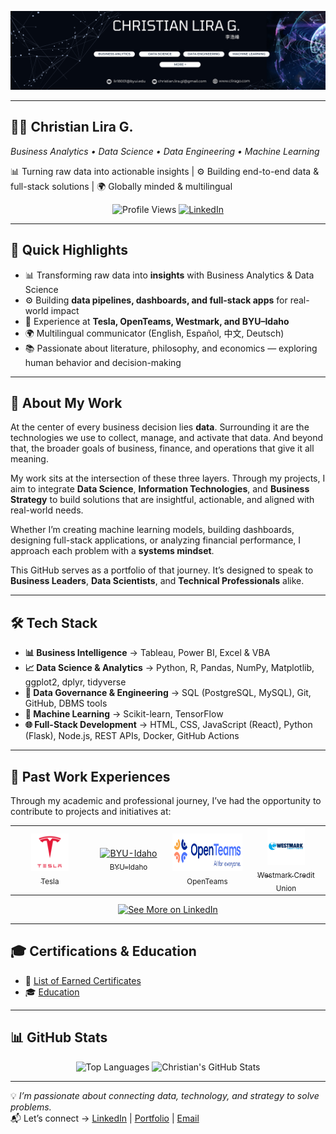 <p align="center">
  <img src="LinkedIn Banner.png" alt="LinkedIn Banner Banner" width="1600" />
</p>

---

## 🙋‍♂️ Christian Lira G.
*Business Analytics • Data Science • Data Engineering • Machine Learning*

📊 Turning raw data into actionable insights | ⚙️ Building end-to-end data & full-stack solutions | 🌍 Globally minded & multilingual

<p align="center">
  <img src="https://komarev.com/ghpvc/?username=ChristianLG2&color=4DB5FF" alt="Profile Views" height="30" />
  <a href="https://www.linkedin.com/in/christianlg/">
    <img src="https://img.shields.io/badge/LinkedIn-%23B14DFF?style=for-the-badge&logo=linkedin&logoColor=white" alt="LinkedIn" />
  </a>
</p>

---

## 📌 Quick Highlights
- 📊 Transforming raw data into **insights** with Business Analytics & Data Science  
- ⚙️ Building **data pipelines, dashboards, and full-stack apps** for real-world impact  
- 🏢 Experience at **Tesla, OpenTeams, Westmark, and BYU–Idaho**  
- 🌍 Multilingual communicator (English, Español, 中文, Deutsch)  
- 📚 Passionate about literature, philosophy, and economics — exploring human behavior and decision-making
  
---

## 🧠 About My Work

At the center of every business decision lies **data**. Surrounding it are the technologies we use to collect, manage, and activate that data. And beyond that, the broader goals of business, finance, and operations that give it all meaning.

My work sits at the intersection of these three layers. Through my projects, I aim to integrate **Data Science**, **Information Technologies**, and **Business Strategy** to build solutions that are insightful, actionable, and aligned with real-world needs.  

Whether I’m creating machine learning models, building dashboards, designing full-stack applications, or analyzing financial performance, I approach each problem with a **systems mindset**.

This GitHub serves as a portfolio of that journey. It’s designed to speak to **Business Leaders**, **Data Scientists**, and **Technical Professionals** alike.  

---

## 🛠️ Tech Stack
- **📊 Business Intelligence** → Tableau, Power BI, Excel & VBA  
- **📈 Data Science & Analytics** → Python, R, Pandas, NumPy, Matplotlib, ggplot2, dplyr, tidyverse  
- **🔐 Data Governance & Engineering** → SQL (PostgreSQL, MySQL), Git, GitHub, DBMS tools  
- **🤖 Machine Learning** → Scikit-learn, TensorFlow  
- **🌐 Full-Stack Development** → HTML, CSS, JavaScript (React), Python (Flask), Node.js, REST APIs, Docker, GitHub Actions  

---

## 🏢 Past Work Experiences  

Through my academic and professional journey, I’ve had the opportunity to contribute to projects and initiatives at:

<table width="100%">
  <tr>
    <td align="center" width="25%">
      <a href="https://www.tesla.com/" target="_blank">
        <img src="assets/Tesla_logo.png" alt="Tesla" height="60"><br><sub>Tesla</sub>
      </a>
    </td>
    <td align="center" width="25%">
      <a href="https://www.byui.edu/" target="_blank">
        <img src="assets/Brigham_Young_University–Idaho_medallion.svg.png" alt="BYU-Idaho" height="60"><br><sub>BYU–Idaho</sub>
      </a>
    </td>
    <td align="center" width="25%">
      <a href="https://openteams.com/" target="_blank">
        <img src="assets/OpenTeams.png" alt="OpenTeams" height="60"><br><sub>OpenTeams</sub>
      </a>
    </td>
    <td align="center" width="25%">
      <a href="https://www.westmark.org/" target="_blank">
        <img src="assets/westmark.png" alt="Westmark Credit Union" height="60"><br><sub>Westmark Credit Union</sub>
      </a>
    </td>
  </tr>
</table>

<p align="center">
  <a href="https://www.linkedin.com/in/christianlg/details/experience/" target="_blank">
    <img src="https://img.shields.io/badge/See%20More%20Experiences-%234DB5FF?style=for-the-badge&logo=linkedin&logoColor=white" alt="See More on LinkedIn"/>
  </a>
</p>
  
---

## 🎓 Certifications & Education
- 📜 [List of Earned Certificates](https://www.linkedin.com/in/christianlg/details/certifications)  
- 🎓 [Education](https://www.linkedin.com/in/christianlg/details/education)  

---

## 📊 GitHub Stats

<p align="center">
  <img src="https://github-readme-stats.vercel.app/api/top-langs/?username=ChristianLG2&layout=compact&title_color=4DB5FF&text_color=ffffff&bg_color=000000&border_color=B14DFF" alt="Top Languages" />
  <img src="https://github-readme-stats.vercel.app/api?username=ChristianLG2&show_icons=true&title_color=4DB5FF&icon_color=B14DFF&text_color=ffffff&bg_color=000000&border_color=B14DFF" alt="Christian's GitHub Stats" />
</p>

---

💡 *I’m passionate about connecting data, technology, and strategy to solve problems.*  
📬 Let’s connect → [LinkedIn](https://www.linkedin.com/in/christianlg/) | [Portfolio](https://www.cirago.com) | [Email](mailto:lir18001@byui.edu)





<!--
**ChristianLG2/ChristianLG2** is a ✨ _special_ ✨ repository because its `README.md` (this file) appears on your GitHub profile.

Here are some ideas to get you started:

- 🔭 I’m currently working on ...
- 🌱 I’m currently learning ...
- 👯 I’m looking to collaborate on ...
- 🤔 I’m looking for help with ...
- 💬 Ask me about ...
- 📫 How to reach me: ...
- 😄 Pronouns: ...
- ⚡ Fun fact: ...
-->

